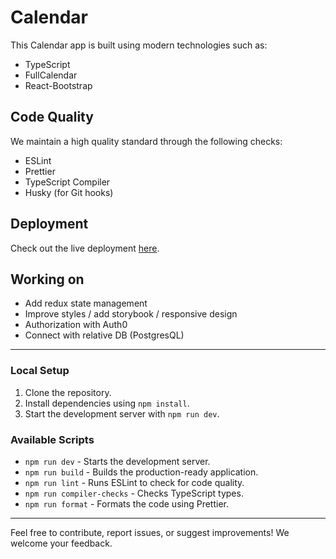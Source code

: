 # Calendar

This Calendar app is built using modern technologies such as:

- TypeScript
- FullCalendar
- React-Bootstrap

## Code Quality

We maintain a high quality standard through the following checks:

- ESLint
- Prettier
- TypeScript Compiler
- Husky (for Git hooks)

## Deployment

Check out the live deployment [here](https://calendar-ashy-kappa.vercel.app/).

## Working on

- Add redux state management
- Improve styles / add storybook / responsive design
- Authorization with Auth0
- Connect with relative DB (PostgresQL)

---

### Local Setup

1. Clone the repository.
2. Install dependencies using `npm install`.
3. Start the development server with `npm run dev`.

### Available Scripts

- `npm run dev` - Starts the development server.
- `npm run build` - Builds the production-ready application.
- `npm run lint` - Runs ESLint to check for code quality.
- `npm run compiler-checks` - Checks TypeScript types.
- `npm run format` - Formats the code using Prettier.

---

Feel free to contribute, report issues, or suggest improvements! We welcome your feedback.
